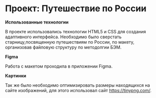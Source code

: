 # Проект: Путешествие по России

**Использованные технологии**

В проекте использовались технологии HTML5 и CSS для создания адаптивного интерфейса. Необходимо было сверстать старницу,посвященную путешествиям по России, по макету, организовав файловую структуру по методолгии БЭМ.

**Figma**

Работа с макетом проходила в приложении Figma.

**Картинки**

Так же было необходимо оптимизировать размеры находящихся на сайте изображений, для этого использовал сайт https://tinypng.com/.

